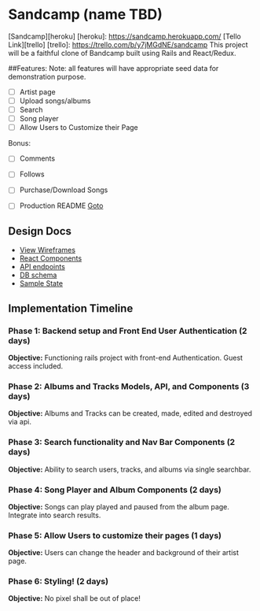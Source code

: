# Sandcamp (name TBD)
[Sandcamp][heroku]
[heroku]: https://sandcamp.herokuapp.com/
[Tello Link][trello]
[trello]: https://trello.com/b/y7jMGdNE/sandcamp
This project will be a faithful clone of Bandcamp built using Rails and React/Redux.

##Features:
Note: all features will have appropriate seed data for demonstration purpose.
- [ ] Artist page
- [ ] Upload songs/albums
- [ ] Search
- [ ] Song player
- [ ] Allow Users to Customize their Page

Bonus:
- [ ] Comments
- [ ] Follows
- [ ] Purchase/Download Songs


- [ ] Production README [Goto](docs/p_readme.md)


## Design Docs
* [View Wireframes][wireframes]
* [React Components][components]
* [API endpoints][api-endpoints]
* [DB schema][schema]
* [Sample State][sample-state]

[wireframes]: docs/wireframes
[components]: docs/component-hierarchy.md
[sample-state]: docs/sample-state.md
[api-endpoints]: docs/api-endpoints.md
[schema]: docs/schema.md

## Implementation Timeline

### Phase 1: Backend setup and Front End User Authentication (2 days)
**Objective:** Functioning rails project with front-end Authentication. Guest access included.

### Phase 2: Albums and Tracks Models, API, and Components (3 days)
**Objective:** Albums and Tracks can be created, made, edited and destroyed via api.

### Phase 3: Search functionality and Nav Bar Components (2 days)
**Objective:** Ability to search users, tracks, and albums via single searchbar.

### Phase 4: Song Player and Album Components (2 days)
**Objective:** Songs can play played and paused from the album page. Integrate into search results.

### Phase 5: Allow Users to customize their pages (1 days)
**Objective:** Users can change the header and background of their artist page.

### Phase 6: Styling! (2 days)
**Objective:** No pixel shall be out of place!
